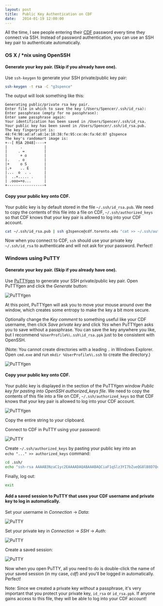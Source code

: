 ```yaml
---
layout: post
title:  Public Key Authentication on CDF
date:   2014-01-19 12:00:00
---
```


All the time, I see people entering their [CDF](http://www.cdf.toronto.edu/) password every time they connect via SSH. Instead of password authentication, you can use an SSH key pair to authenticate automatically.

### OS X / *nix using OpenSSH

#### Generate your key pair. (Skip if you already have one).

Use `ssh-keygen` to generate your SSH private/public key pair:

```bash
ssh-keygen -t rsa -C "g3spence"
```

The output will look something like this:

```
Generating public/private rsa key pair.
Enter file in which to save the key (/Users/Spencer/.ssh/id_rsa):
Enter passphrase (empty for no passphrase): 
Enter same passphrase again: 
Your identification has been saved in /Users/Spencer/.ssh/id_rsa.
Your public key has been saved in /Users/Spencer/.ssh/id_rsa.pub.
The key fingerprint is:
48:f4:98:ad:af:a8:1e:18:38:fe:95:ce:de:fa:6d:07 g3spence
The key's randomart image is:
+--[ RSA 2048]----+
|      .          |
|     . =         |
|      + o        |
|.    . o         |
|+     o S        |
|.+    .. E       |
|...  o  . .      |
|  ..+..... .     |
| .ooo=+o...      |
+-----------------+
```

#### Copy your public key onto CDF.

Your public key is by default stored in the file `~/.ssh/id_rsa.pub`. We need to copy the contents of this file into a file on CDF, `~/.ssh/authorized_keys` so that CDF knows that your key pair is allowed to log into your CDF account.

```bash
cat ~/.ssh/id_rsa.pub | ssh g3spence@cdf.toronto.edu "cat >> ~/.ssh/authorized_keys"
```

Now when you connect to CDF, `ssh` should use your private key `~/.ssh/id_rsa` to authenticate and will not ask for your password. Perfect!


### Windows using PuTTY

#### Generate your key pair. (Skip if you already have one).

Use [PuTTYgen][putty-download] to generate your SSH private/public key pair. Open PuTTYgen and click the *Generate* button:

![PuTTYgen](/assets/puttygen01.png)

At this point, PuTTYgen will ask you to move your mouse around over the window, which creates some entropy to make the key a bit more secure.

Optionally change the *Key comment* to something useful like your CDF username, then click *Save private key* and click *Yes* when PuTTYgen asks you to save without a passphrase. You can save the key anywhere you like, but I recommend `%UserProfile%\.ssh\id_rsa.ppk` just to be consistent with OpenSSH.

(Note: You cannot create directories with a leading `.` in Windows Explorer. Open `cmd.exe` and run `mkdir %UserProfile%\.ssh` to create the directory.)

![PuTTYgen](/assets/puttygen02.png)

#### Copy your public key onto CDF.

Your public key is displayed in the section of the PuTTYgen window *Public key for pasting into OpenSSH authorized_keys file*. We need to copy the contents of this file into a file on CDF, `~/.ssh/authorized_keys` so that CDF knows that your key pair is allowed to log into your CDF account.

![PuTTYgen](/assets/puttygen03.png)

Copy the entire string to your clipboard.

Connect to CDF in PuTTY using your password:

![PuTTY](/assets/putty01.png)

Create `~/.ssh/authorized_keys` by pasting your public key into an  
`echo "..." >> authorized_keys` command:

```bash
cd .ssh/
echo "ssh-rsa AAAAB3NzaC1yc2EAAAADAQABAAABAQCiaF1qSlz3YI7bZueQG8lB8D7QukZfBhyncowtSrGwINInz4RFg9V2wbbnqxfs6SBBXAOQ5Nor/98gHWULhSKrE1bJ1f7/yivl5b7U36QJ/zG9mozWf5G8t0OFVyEW4uGbeJYcm5GSC9yyViIvCUPG1gY1mXHcFsCscQfBpkC5BxyuAX1mi39rscP3QFHt8j7Ybv7k481tzUSAaB3X/cRR7tNLEay9+4RTgm7X85aiWnmAuhEvjRB5+DrBm/JMqhR0qF6pJr+snHbEkliuxZc2KsqCJqxvO8NW7wiTPRKKlAWnoMFA+qIU318nntR6GDlaVKc/v15cr3HEBRvdiUtR g3spence" >> authorized_keys
```

Finally, log out:

```bash
exit
```

#### Add a saved session to PuTTY that uses your CDF username and private key to log in automatically.

Set your username in *Connection* -> *Data*:

![PuTTY](/assets/putty02.png)

Set your private key in *Connection* -> *SSH* -> *Auth*:

![PuTTY](/assets/putty03.png)

Create a saved session:

![PuTTY](/assets/putty04.png)

Now when you open PuTTY, all you need to do is double-click the name of your saved session (in my case, *cdf*) and you'll be logged in automatically. Perfect!

Note: Since we created a private key *without* a passphrase, it's very important that you protect your private key, `id_rsa` or `id_rsa.ppk`. If anyone gains access to this file, they will be able to log into your CDF account!

[putty-download]: http://www.chiark.greenend.org.uk/~sgtatham/putty/download.html
